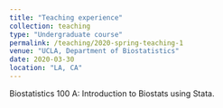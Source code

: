 ```yaml
---
title: "Teaching experience"
collection: teaching
type: "Undergraduate course"
permalink: /teaching/2020-spring-teaching-1
venue: "UCLA, Department of Biostatistics"
date: 2020-03-30
location: "LA, CA"
---
```


Biostatistics 100 A: Introduction to Biostats using Stata.

